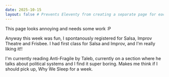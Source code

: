 ```yaml
---
date: 2025-10-15
layout: false # Prevents Eleventy from creating a separate page for each update
---
```


This page looks annoying and needs some work :P

Anyway this week was fun, I spontanously registered for Salsa, Improv Theatre and Frisbee. I had first class for Salsa and Improv, and I'm really liking it!!

I'm currently reading Anti-Fragile by Taleb, currently on a section where he talks about political systems and I find it super boring. Makes me think if I should pick up, Why We Sleep for a week.


